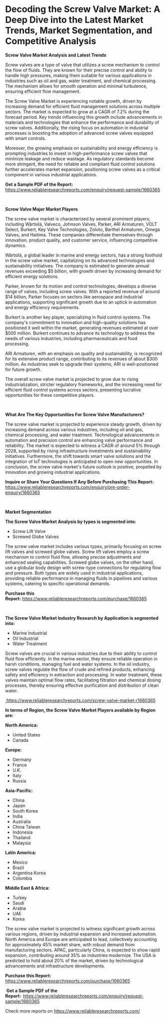 <p><h1>Decoding the Screw Valve Market: A Deep Dive into the Latest Market Trends, Market Segmentation, and Competitive Analysis</h1></p><p><strong>Screw Valve Market Analysis and Latest Trends</strong></p>
<p><p>Screw valves are a type of valve that utilizes a screw mechanism to control the flow of fluids. They are known for their precise control and ability to handle high pressures, making them suitable for various applications in industries such as oil and gas, water treatment, and chemical processing. The mechanism allows for smooth operation and minimal turbulence, ensuring efficient flow management.</p><p>The Screw Valve Market is experiencing notable growth, driven by increasing demand for efficient fluid management solutions across multiple sectors. The market is expected to grow at a CAGR of 7.2% during the forecast period. Key trends influencing this growth include advancements in materials and technologies that enhance the performance and durability of screw valves. Additionally, the rising focus on automation in industrial processes is boosting the adoption of advanced screw valves equipped with smart controls.</p><p>Moreover, the growing emphasis on sustainability and energy efficiency is prompting industries to invest in high-performance screw valves that minimize leakage and reduce wastage. As regulatory standards become more stringent, the need for reliable and compliant fluid control solutions further accelerates market expansion, positioning screw valves as a critical component in various industrial applications.</p></p>
<p><strong>Get a Sample PDF of the Report:&nbsp;</strong> <a href="https://www.reliableresearchreports.com/enquiry/request-sample/1660365?utm_campaign=3446&utm_medium=2&utm_source=Github&utm_content=ia&utm_term=10042025&utm_id=screw-valve">https://www.reliableresearchreports.com/enquiry/request-sample/1660365</a></p>
<p>&nbsp;</p>
<p><strong>Screw Valve Major Market Players</strong></p>
<p><p>The screw valve market is characterized by several prominent players, including Wärtsilä, Valveco, Johnson Valves, Parker, ARI Armaturen, VOLT Select, Burkert, Key Valve Technologies, Zoloto, Barthel Armaturen, Omega Valves, and Haitima. These companies differentiate themselves through innovation, product quality, and customer service, influencing competitive dynamics.</p><p>Wärtsilä, a global leader in marine and energy sectors, has a strong foothold in the screw valve market, capitalizing on its advanced technologies and sustainability initiatives. The company is estimated to generate annual revenues exceeding $5 billion, with growth driven by increasing demand for efficient energy solutions.</p><p>Parker, known for its motion and control technologies, develops a diverse range of valves, including screw valves. With a reported revenue of around $14 billion, Parker focuses on sectors like aerospace and industrial applications, supporting significant growth due to an uptick in automation and energy efficiency requirements.</p><p>Burkert is another key player, specializing in fluid control systems. The company's commitment to innovation and high-quality solutions has positioned it well within the market, generating revenues estimated at over $500 million. Burkert continues to advance its technology to address the needs of various industries, including pharmaceuticals and food processing.</p><p>ARI Armaturen, with an emphasis on quality and sustainability, is recognized for its extensive product range, contributing to its revenues of about $300 million. As industries seek to upgrade their systems, ARI is well-positioned for future growth.</p><p>The overall screw valve market is projected to grow due to rising industrialization, stricter regulatory frameworks, and the increasing need for efficient fluid control systems across sectors, presenting lucrative opportunities for these competitive players.</p></p>
<p>&nbsp;</p>
<p><strong>What Are The Key Opportunities For Screw Valve Manufacturers?</strong></p>
<p><p>The screw valve market is projected to experience steady growth, driven by increasing demand across various industries, including oil and gas, chemical processing, and water treatment. Technological advancements in automation and precision control are enhancing valve performance and reliability. The market is expected to witness a CAGR of around 5% through 2028, supported by rising infrastructure investments and sustainability initiatives. Furthermore, the shift towards smart valve solutions and the integration of IoT technologies is anticipated to open new opportunities. In conclusion, the screw valve market's future outlook is positive, propelled by innovation and growing industrial applications.</p></p>
<p><strong>Inquire or Share Your Questions If Any Before Purchasing This Report:</strong> <a href="https://www.reliableresearchreports.com/enquiry/pre-order-enquiry/1660365?utm_campaign=3446&utm_medium=2&utm_source=Github&utm_content=ia&utm_term=10042025&utm_id=screw-valve">https://www.reliableresearchreports.com/enquiry/pre-order-enquiry/1660365</a></p>
<p>&nbsp;</p>
<p><strong>Market Segmentation</strong></p>
<p><strong>The Screw Valve Market Analysis by types is segmented into:</strong></p>
<p><ul><li>Screw Lift Valve</li><li>Screwed Globe Valves</li></ul></p>
<p><p>The screw valve market includes various types, primarily focusing on screw lift valves and screwed globe valves. Screw lift valves employ a screw mechanism to control fluid flow, allowing precise adjustments and enhanced sealing capabilities. Screwed globe valves, on the other hand, use a globular body design with screw-type connections for regulating flow and pressure. Both types are widely used in industrial applications, providing reliable performance in managing fluids in pipelines and various systems, catering to specific operational demands.</p></p>
<p><strong>Purchase this Report:&nbsp;</strong><a href="https://www.reliableresearchreports.com/purchase/1660365?utm_campaign=3446&utm_medium=2&utm_source=Github&utm_content=ia&utm_term=10042025&utm_id=screw-valve">https://www.reliableresearchreports.com/purchase/1660365</a></p>
<p>&nbsp;</p>
<p><strong>The Screw Valve Market Industry Research by Application is segmented into:</strong></p>
<p><ul><li>Marine Industrial</li><li>Oil Industrial</li><li>Water Treatment</li></ul></p>
<p><p>Screw valves are crucial in various industries due to their ability to control fluid flow efficiently. In the marine sector, they ensure reliable operation in harsh conditions, managing fuel and water systems. In the oil industry, screw valves regulate the flow of crude and refined products, enhancing safety and efficiency in extraction and processing. In water treatment, these valves maintain optimal flow rates, facilitating filtration and chemical dosing processes, thereby ensuring effective purification and distribution of clean water.</p></p>
<p><a href="https://www.reliableresearchreports.com/screw-valve-market-r1660365?utm_campaign=3446&utm_medium=2&utm_source=Github&utm_content=ia&utm_term=10042025&utm_id=screw-valve">&nbsp;https://www.reliableresearchreports.com/screw-valve-market-r1660365</a></p>
<p><strong>In terms of Region, the Screw Valve Market Players available by Region are:</strong></p>
<p>
    <p> <strong> North America: </strong>
        <ul>
            <li>United States</li>
            <li>Canada</li>
        </ul>
        </p> 
    <p> <strong> Europe: </strong>
        <ul>
            <li>Germany</li>
            <li>France</li>
            <li>U.K.</li>
            <li>Italy</li>
            <li>Russia</li>
        </ul>
        </p> 
    <p> <strong> Asia-Pacific: </strong>
        <ul>
            <li>China</li>
            <li>Japan</li>
            <li>South Korea</li>
            <li>India</li>
            <li>Australia</li>
            <li>China Taiwan</li>
            <li>Indonesia</li>
            <li>Thailand</li>
            <li>Malaysia</li>
        </ul>
        </p> 
    <p> <strong> Latin America: </strong>
        <ul>
            <li>Mexico</li>
            <li>Brazil</li>
            <li>Argentina Korea</li>
            <li>Colombia</li>
        </ul>
        </p> 
    <p> <strong> Middle East & Africa: </strong>
        <ul>
            <li>Turkey</li>
            <li>Saudi</li>
            <li>Arabia</li>
            <li>UAE</li>
            <li>Korea</li>
        </ul>
    </p>
    </p>
<p><p>The screw valve market is projected to witness significant growth across various regions, driven by industrial expansion and increased automation. North America and Europe are anticipated to lead, collectively accounting for approximately 45% market share, with robust demand from manufacturing sectors. APAC, particularly China, is expected to show rapid expansion, contributing around 35% as industries modernize. The USA is predicted to hold about 20% of the market, driven by technological advancements and infrastructure developments.</p></p>
<p><strong>Purchase this Report: </strong><a href="https://www.reliableresearchreports.com/purchase/1660365?utm_campaign=3446&utm_medium=2&utm_source=Github&utm_content=ia&utm_term=10042025&utm_id=screw-valve">https://www.reliableresearchreports.com/purchase/1660365</a></p>
<p>&nbsp;<strong>Get a Sample PDF of the Report:&nbsp;&nbsp;</strong><a href="https://www.reliableresearchreports.com/enquiry/request-sample/1660365?utm_campaign=3446&utm_medium=2&utm_source=Github&utm_content=ia&utm_term=10042025&utm_id=screw-valve">https://www.reliableresearchreports.com/enquiry/request-sample/1660365</a></p>
<p><strong></strong></p>
<p>Check more reports on <a href="https://www.reliableresearchreports.com/?utm_campaign=3446&utm_medium=2&utm_source=Github&utm_content=ia&utm_term=10042025&utm_id=screw-valve">https://www.reliableresearchreports.com/</a></p>